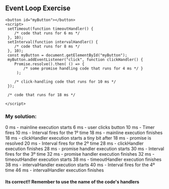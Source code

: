 ## Event Loop Exercise

```
<button id="myButton"></button>
<script>
 setTimeout(function timeoutHandler() {
    /* code that runs for 6 ms */
 }, 10);
 setInterval(function intervalHandler() {
    /* code that runs for 8 ms */
 }, 10);
 const myButton = document.getElementById("myButton");
 myButton.addEventListener("click", function clickHandler() {
    Promise.resolve().then( () => {
        /* some promise handling code that runs for 4 ms */ }
     );

    /* click-handling code that runs for 10 ms */
 });

 /* code that runs for 18 ms */

</script>

```

### My solution:

0 ms - mainline execution starts
6 ms - user clicks button
10 ms - Timer fires
10 ms - Interval fires for the 1º time
18 ms - mainline execution finishes
18 ms - clickHandler execution starts
a tiny bit after 18 ms - promise is resolved
20 ms - Interval fires for the 2º time
28 ms - clickHandler execution finishes
28 ms - promise handler execution starts
30 ms - Interval fires for the 3º time
32 ms - promise handler execution finishes
32 ms - timeoutHandler execution starts
38 ms - timeoutHandler execution finishes
38 ms - intervalHandler execution starts
40 ms - Interval fires for the 4º time
46 ms - intervalHandler execution finishes


#### Its correct!! Remember to use the name of the code's handlers